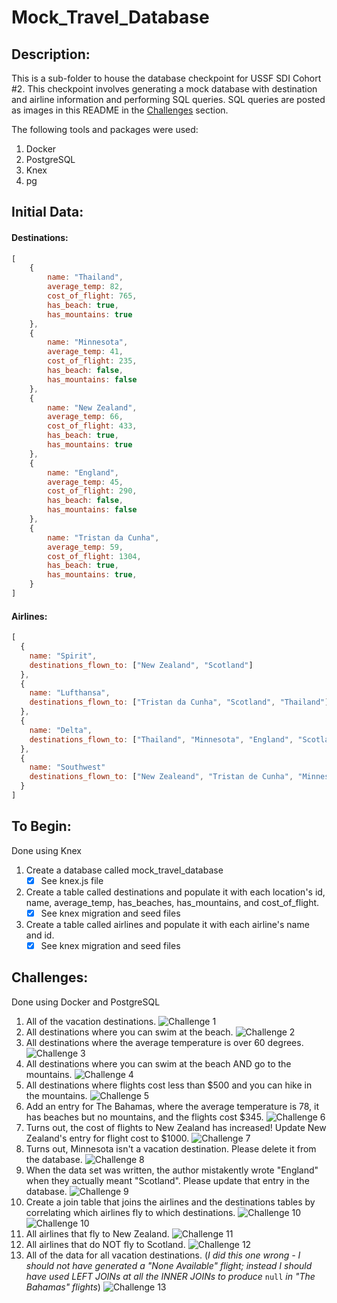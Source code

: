 # Mock_Travel_Database

## Description:
This is a sub-folder to house the database checkpoint for USSF SDI Cohort #2. This checkpoint involves generating a mock database with destination and airline information and performing SQL queries. SQL queries are posted as images in this README in the [Challenges](#challenges) section.

The following tools and packages were used:
  1. Docker
  2. PostgreSQL
  3. Knex
  4. pg

## Initial Data:
#### Destinations:
```js
[
    {
        name: "Thailand",
        average_temp: 82,
        cost_of_flight: 765,
        has_beach: true,
        has_mountains: true
    },
    {
        name: "Minnesota",
        average_temp: 41,
        cost_of_flight: 235,
        has_beach: false,
        has_mountains: false
    },
    {
        name: "New Zealand",
        average_temp: 66,
        cost_of_flight: 433,
        has_beach: true,
        has_mountains: true
    },
    {
        name: "England",
        average_temp: 45,
        cost_of_flight: 290,
        has_beach: false,
        has_mountains: false
    },
    {
        name: "Tristan da Cunha",
        average_temp: 59,
        cost_of_flight: 1304,
        has_beach: true,
        has_mountains: true,
    }
]
```
#### Airlines:
```js
[
  {
    name: "Spirit",
    destinations_flown_to: ["New Zealand", "Scotland"]
  },
  {
    name: "Lufthansa",
    destinations_flown_to: ["Tristan da Cunha", "Scotland", "Thailand"]
  },
  {
    name: "Delta",
    destinations_flown_to: ["Thailand", "Minnesota", "England", "Scotland"]
  },
  {
    name: "Southwest"
    destinations_flown_to: ["New Zealeand", "Tristan de Cunha", "Minnesota"]
  }
]
```
## To Begin:
Done using Knex
  1. Create a database called mock_travel_database
      - [x] See knex.js file
  2. Create a table called destinations and populate it with each location's id, name, average_temp, has_beaches, has_mountains, and cost_of_flight.
      - [x] See knex migration and seed files
  3. Create a table called airlines and populate it with each airline's name and id.
      - [x] See knex migration and seed files

## Challenges:
Done using Docker and PostgreSQL
  1. All of the vacation destinations.
![Challenge 1](./pictures/1.png)
  2. All destinations where you can swim at the beach.
![Challenge 2](./pictures/2.png)
  3. All destinations where the average temperature is over 60 degrees.
![Challenge 3](./pictures/3.png)
  4. All destinations where you can swim at the beach AND go to the mountains.
![Challenge 4](./pictures/4.png)
  5. All destinations where flights cost less than $500 and you can hike in the mountains.
![Challenge 5](./pictures/5.png)
  6. Add an entry for The Bahamas, where the average temperature is 78, it has beaches but no mountains, and the flights cost $345.
![Challenge 6](./pictures/6.png)
  7. Turns out, the cost of flights to New Zealand has increased! Update New Zealand's entry for flight cost to $1000.
![Challenge 7](./pictures/7.png)
  8. Turns out, Minnesota isn't a vacation destination. Please delete it from the database.
![Challenge 8](./pictures/8.png)
  9. When the data set was written, the author mistakently wrote "England" when they actually meant "Scotland". Please update that entry in the database.
![Challenge 9](./pictures/9.png)
  10. Create a join table that joins the airlines and the destinations tables by correlating which airlines fly to which destinations.
![Challenge 10](./pictures/10.1.png)
![Challenge 10](./pictures/10.2.png)
  11. All airlines that fly to New Zealand.
![Challenge 11](./pictures/11.png)
  12. All airlines that do NOT fly to Scotland.
![Challenge 12](./pictures/12.png)
  13. All of the data for all vacation destinations. (*I did this one wrong - I should not have generated a "None Available" flight; instead I should have used LEFT JOINs at all the INNER JOINs to produce* ```null``` *in "The Bahamas" flights*)
![Challenge 13](./pictures/13.png)